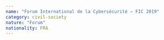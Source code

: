 ```yaml
---
name: "Forum International de la Cybersécurité – FIC 2019"
category: civil-society
nature: "Forum"
nationality: FRA
---
```

    